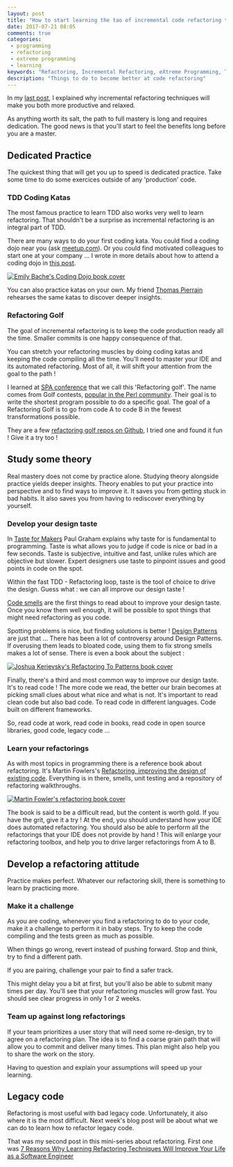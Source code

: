 ```yaml
---
layout: post
title: "How to start learning the tao of incremental code refactoring today"
date: 2017-07-21 08:05
comments: true
categories: 
 - programming
 - refactoring
 - extreme programming
 - learning
keywords: "Refactoring, Incremental Refactoring, eXtreme Programming, TDD, Programming, Software"
description: "Things to do to become better at code refactoring"
---
```

In my [last post](/7-reasons-why-learning-refactoring-techniques-will-improve-your-life-as-a-software-engineer/), I explained why incremental refactoring techniques will make you both more productive and relaxed.

As anything worth its salt, the path to full mastery is long and requires dedication. The good news is that you'll start to feel the benefits long before you are a master.

## Dedicated Practice

The quickest thing that will get you up to speed is dedicated practice. Take some time to do some exercices outside of any 'production' code.

### TDD Coding Katas

The most famous practice to learn TDD also works very well to learn refactoring. That shouldn't be a surprise as incremental refactoring is an integral part of TDD.

There are many ways to do your first coding kata. You could find a coding dojo near you (ask [meetup.com](https://www.meetup.com/)). Or you could find motivated colleagues to start one at your company ... I wrote in more details about how to attend a coding dojo in [this post](/from-apprentice-to-master-how-to-learn-tdd-test-driven-development/).

[![Emily Bache's Coding Dojo book cover](../imgs/2017-07-21-how-to-start-learning-the-tao-of-incremental-code-refactoring-today/coding-dojo.jpg)](https://www.amazon.com/gp/product/919811803X/ref=as_li_tl?ie=UTF8&camp=1789&creative=9325&creativeASIN=919811803X&linkCode=as2&tag=pbourgau-20&linkId=340ea938a5e4f00178676804ac6c2278)

You can also practice katas on your own. My friend [Thomas Pierrain](https://twitter.com/tpierrain) rehearses the same katas to discover deeper insights.

### Refactoring Golf

The goal of incremental refactoring is to keep the code production ready all the time. Smaller commits is one happy consequence of that.

You can stretch your refactoring muscles by doing coding katas and keeping the code compiling all the time. You'll need to master your IDE and its automated refactoring. Most of all, it will shift your attention from the goal to the path !

I learned at [SPA conference](https://www.spaconference.org/spa2017/) that we call this 'Refactoring golf'. The name comes from Golf contests, [popular in the Perl community](http://wiki.c2.com/?PerlGolf). Their goal is to write the shortest program possible to do a specific goal. The goal of a Refactoring Golf is to go from code A to code B in the fewest transformations possible.

They are a few [refactoring golf repos on Github](https://github.com/search?utf8=%E2%9C%93&q=refactoring+golf&type=), I tried one and found it fun ! Give it a try too !

## Study some theory

Real mastery does not come by practice alone. Studying theory alongside practice yields deeper insights. Theory enables to put your practice into perspective and to find ways to improve it. It saves you from getting stuck in bad habits. It also saves you from having to rediscover everything by yourself.

### Develop your design taste

In [Taste for Makers](http://www.paulgraham.com/taste.html) Paul Graham explains why taste for is fundamental to programming. Taste is what allows you to judge if code is nice or bad in a few seconds. Taste is subjective, intuitive and fast, unlike rules which are objective but slower. Expert designers use taste to pinpoint issues and good points in code on the spot.

Within the fast TDD - Refactoring loop, taste is the tool of choice to drive the design. Guess what : we can all improve our design taste !

[Code smells](https://blog.codinghorror.com/code-smells/) are the first things to read about to improve your design taste. Once you know them well enough, it will be possible to spot things that might need refactoring as you code.

Spotting problems is nice, but finding solutions is better ! [Design Patterns](https://en.wikipedia.org/wiki/Software_design_pattern) are just that ... There has been a lot of controversy around Design Patterns. If overusing them leads to bloated code, using them to fix strong smells makes a lot of sense. There is even a book about the subject :

[![Joshua Kerievsky's Refactoring To Patterns book cover](../imgs/2017-07-21-how-to-start-learning-the-tao-of-incremental-code-refactoring-today/refactoring-to-patterns.jpg)](https://www.amazon.com/gp/product/0321213351/ref=as_li_tl?ie=UTF8&camp=1789&creative=9325&creativeASIN=0321213351&linkCode=as2&tag=pbourgau-20&linkId=d79d093008fb9e77f75ea2089d6cbdae)

Finally, there's a third and most common way to improve our design taste. It's to read code ! The more code we read, the better our brain becomes at picking small clues about what nice and what is not. It's important to read clean code but also bad code. To read code in different languages. Code built on different frameworks. 

So, read code at work, read code in books, read code in open source libraries, good code, legacy code ...

### Learn your refactorings

As with most topics in programming there is a reference book about refactoring. It's Martin Fowlers's [Refactoring, improving the design of existing code](https://www.amazon.com/gp/product/0201485672/ref=as_li_tl?ie=UTF8&camp=1789&creative=9325&creativeASIN=0201485672&linkCode=as2&tag=pbourgau-20&linkId=73fc09a5a451402a7036509ae62e8c66). Everything is in there, smells, unit testing and a repository of refactoring walkthroughs.

[![Martin Fowler's refactoring book cover](../imgs/2017-07-21-how-to-start-learning-the-tao-of-incremental-code-refactoring-today/refactoring.jpg)](https://www.amazon.com/gp/product/0201485672/ref=as_li_tl?ie=UTF8&camp=1789&creative=9325&creativeASIN=0201485672&linkCode=as2&tag=pbourgau-20&linkId=73fc09a5a451402a7036509ae62e8c66)

The book is said to be a difficult read, but the content is worth gold. If you have the grit, give it a try ! At the end, you should understand how your IDE does automated refactoring. You should also be able to perform all the refactorings that your IDE does not provide by hand ! This will enlarge your refactoring toolbox, and help you to drive larger refactorings from A to B.

## Develop a refactoring attitude

Practice makes perfect. Whatever our refactoring skill, there is something to learn by practicing more.

### Make it a challenge

As you are coding, whenever you find a refactoring to do to your code, make it a challenge to perform it in baby steps. Try to keep the code compiling and the tests green as much as possible.

When things go wrong, revert instead of pushing forward. Stop and think, try to find a different path.

If you are pairing, challenge your pair to find a safer track.

This might delay you a bit at first, but you'll also be able to submit many times per day. You'll see that your refactoring muscles will grow fast. You should see clear progress in only 1 or 2 weeks.

### Team up against long refactorings

If your team prioritizes a user story that will need some re-design, try to agree on a refactoring plan. The idea is to find a coarse grain path that will allow you to commit and deliver many times. This plan might also help you to share the work on the story.

Having to question and explain your assumptions will speed up your learning. 

## Legacy code

Refactoring is most useful with bad legacy code. Unfortunately, it also where it is the most difficult. Next week's blog post will be about what we can do to learn how to refactor legacy code.

That was my second post in this mini-series about refactoring. First one was [7 Reasons Why Learning Refactoring Techniques Will Improve Your Life as a Software Engineer](/7-reasons-why-learning-refactoring-techniques-will-improve-your-life-as-a-software-engineer/)